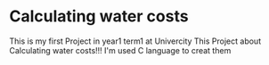 # Calculating water costs
This is my first Project in year1 term1 at Univercity This Project about Calculating water costs!!! I'm used C language to creat them
